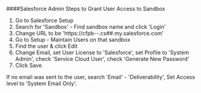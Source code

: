 
####Salesforce Admin Steps to Grant User Access to Sandbox
1. Go to Salesforce Setup
2. Search for 'Sandbox' - Find sandbox name and click 'Login'
3. Change URL to be 'https://cfpb--<sanbox name>.cs##.my.salesforce.com'
4. Go to Setup - Maintain Users on that sandbox
5. Find the user & click Edit
6. Change Email, set User License to 'Salesforce', set Profile to 'System Admin', check 'Service Cloud User', check 'Generate New Password'
7. Click Save  

If no email was sent to the user, search 'Email' - 'Deliverability', Set Access level to 'System Email Only'. 



